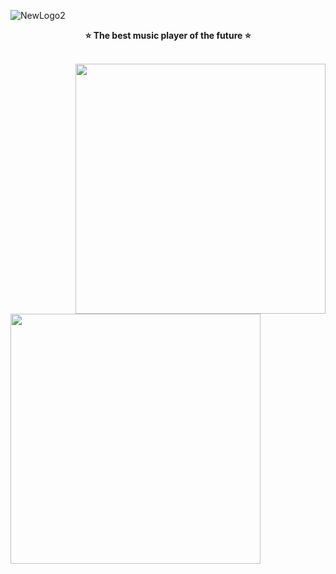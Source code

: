 ![NewLogo2](https://user-images.githubusercontent.com/67559040/176112902-96f7f963-9d7b-4d53-9740-87cf1e0a4632.png)
<p align="center">
<b>⭐️ The best music player of the future ⭐️</b>
</p><br>
<div align="right">
  <img style="width: 400px;" src="https://user-images.githubusercontent.com/67559040/183462196-4bfbc301-b338-4b2b-8d2d-3efc3d4861ec.png"></div>
<div align='left'>
  <img style="width: 400px;"src="https://user-images.githubusercontent.com/67559040/183463830-737a1b6b-9863-42b3-828d-c3620c78282e.png">
</div>
